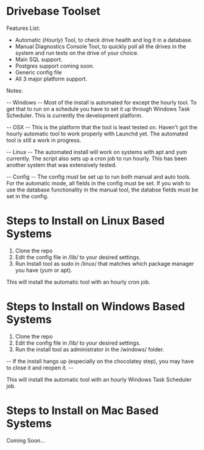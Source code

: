 # Drivebase Toolset

Features List:
  - Automatic (*Hourly*) Tool, to check drive health and log it in a database.
  - Manual Diagnostics Console Tool, to quickly poll all the drives in the system and run tests on the drive of your choice.
  - Main SQL support.
  - Postgres support coming soon.
  - Generic config file
  - All 3 major platform support.

Notes:

-- Windows --
  Most of the install is automated for except the hourly tool. To get that to run on a schedule you have to set it up through Windows Task Scheduler. This is currently the development platform.
  
-- OSX --
  This is the platform that the tool is least tested on. Haven't got the hourly automatic tool to work properly with Launchd yet. The automated tool is still a work in progress.
  
-- Linux --
  The automated install will work on systems with apt and yum currently. The script also sets up a cron job to run hourly. This has been another system that was extensively tested.
  
-- Config --
  The config must be set up to run both manual and auto tools. For the automatic mode, all fields in the config must be set. If you wish to use the database functionality in the manual tool, the databse fields must be set in the config. 

# Steps to Install on Linux Based Systems

1. Clone the repo
2. Edit the config file in /lib/ to your desired settings.
3. Run Install tool as sudo in /linux/ that matches which package manager you have (yum or apt).

This will install the automatic tool with an hourly cron job.

# Steps to Install on Windows Based Systems

1. Clone the repo
2. Edit the config file in /lib/ to your desired settings.
3. Run the install tool as administrator in the /windows/ folder.

-- If the install hangs up (especially on the chocolatey step), you may have to close it and reopen it. --

This will install the automatic tool with an hourly Windows Task Scheduler job.

# Steps to Install on Mac Based Systems

Coming Soon...